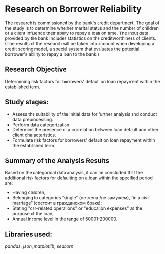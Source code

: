 # Research on Borrower Reliability
The research is commissioned by the bank's credit department. The goal of the study is to determine whether marital status and the number of children of a client influence their ability to repay a loan on time. The input data provided by the bank includes statistics on the creditworthiness of clients. (The results of the research will be taken into account when developing a credit scoring model, a special system that evaluates the potential borrower's ability to repay a loan to the bank.)

## Research Objective

Determining risk factors for borrowers' default on loan repayment within the established term.

## Study stages:

- Assess the suitability of the initial data for further analysis and conduct data preprocessing.
- Perform data categorization.
- Determine the presence of a correlation between loan default and other client characteristics.
- Formulate risk factors for borrowers' default on loan repayment within the established term.

## Summary of the Analysis Results

Based on the categorical data analysis, it can be concluded that the additional risk factors for defaulting on a loan within the specified period are:

- Having children;
- Belonging to categories "single" (не женат/не замужем), "in a civil marriage" (состоит в гражданском браке);
- Stating "car-related operations" or "education expenses" as the purpose of the loan;
- Annual income level in the range of 50001–200000.
  
## Libraries used:

*pandas*,  *json*,  *matplotlib*, *seaborn*
